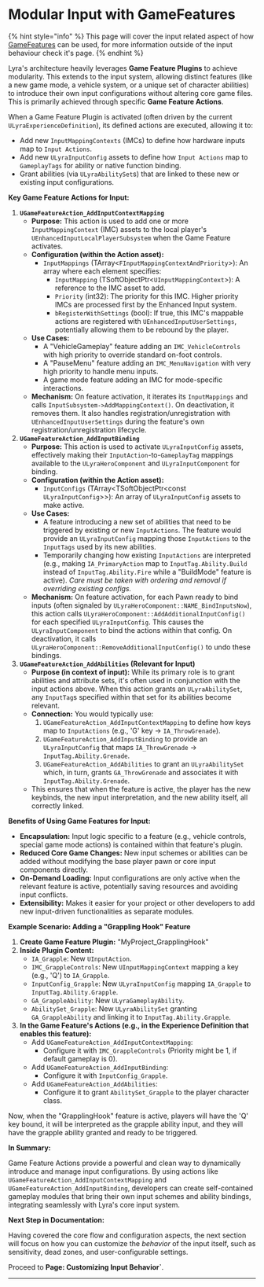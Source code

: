 # Modular Input with GameFeatures

{% hint style="info" %}
This page will cover the input related aspect of how [GameFeatures](../../gameframework-and-experience/game-features/) can be used, for more information outside of the input behaviour check it's page.
{% endhint %}

Lyra's architecture heavily leverages **Game Feature Plugins** to achieve modularity. This extends to the input system, allowing distinct features (like a new game mode, a vehicle system, or a unique set of character abilities) to introduce their own input configurations without altering core game files. This is primarily achieved through specific **Game Feature Actions**.

When a Game Feature Plugin is activated (often driven by the current `ULyraExperienceDefinition`), its defined actions are executed, allowing it to:

* Add new `InputMappingContexts` (IMCs) to define how hardware inputs map to `Input Actions`.
* Add new `ULyraInputConfig` assets to define how `Input Actions` map to `GameplayTags` for ability or native function binding.
* Grant abilities (via `ULyraAbilitySet`s) that are linked to these new or existing input configurations.

**Key Game Feature Actions for Input:**

1. **`UGameFeatureAction_AddInputContextMapping`**
   * **Purpose:** This action is used to add one or more `InputMappingContext` (IMC) assets to the local player's `UEnhancedInputLocalPlayerSubsystem` when the Game Feature activates.
   * **Configuration (within the Action asset):**
     * `InputMappings` (TArray<`FInputMappingContextAndPriority`>): An array where each element specifies:
       * `InputMapping` (TSoftObjectPtr<`UInputMappingContext`>): A reference to the IMC asset to add.
       * `Priority` (int32): The priority for this IMC. Higher priority IMCs are processed first by the Enhanced Input system.
       * `bRegisterWithSettings` (bool): If true, this IMC's mappable actions are registered with `UEnhancedInputUserSettings`, potentially allowing them to be rebound by the player.
   * **Use Cases:**
     * A "VehicleGameplay" feature adding an `IMC_VehicleControls` with high priority to override standard on-foot controls.
     * A "PauseMenu" feature adding an `IMC_MenuNavigation` with very high priority to handle menu inputs.
     * A game mode feature adding an IMC for mode-specific interactions.
   * **Mechanism:** On feature activation, it iterates its `InputMappings` and calls `InputSubsystem->AddMappingContext()`. On deactivation, it removes them. It also handles registration/unregistration with `UEnhancedInputUserSettings` during the feature's own registration/unregistration lifecycle.
2. **`UGameFeatureAction_AddInputBinding`**
   * **Purpose:** This action is used to activate `ULyraInputConfig` assets, effectively making their `InputAction`-to-`GameplayTag` mappings available to the `ULyraHeroComponent` and `ULyraInputComponent` for binding.
   * **Configuration (within the Action asset):**
     * `InputConfigs` (TArray\<TSoftObjectPtr\<const `ULyraInputConfig`>>): An array of `ULyraInputConfig` assets to make active.
   * **Use Cases:**
     * A feature introducing a new set of abilities that need to be triggered by existing or new `InputActions`. The feature would provide an `ULyraInputConfig` mapping those `InputActions` to the `InputTags` used by its new abilities.
     * Temporarily changing how existing `InputActions` are interpreted (e.g., making `IA_PrimaryAction` map to `InputTag.Ability.Build` instead of `InputTag.Ability.Fire` while a "BuildMode" feature is active). _Care must be taken with ordering and removal if overriding existing configs._
   * **Mechanism:** On feature activation, for each Pawn ready to bind inputs (often signaled by `ULyraHeroComponent::NAME_BindInputsNow`), this action calls `ULyraHeroComponent::AddAdditionalInputConfig()` for each specified `ULyraInputConfig`. This causes the `ULyraInputComponent` to bind the actions within that config. On deactivation, it calls `ULyraHeroComponent::RemoveAdditionalInputConfig()` to undo these bindings.
3. **`UGameFeatureAction_AddAbilities` (Relevant for Input)**
   * **Purpose (in context of input):** While its primary role is to grant abilities and attribute sets, it's often used in conjunction with the input actions above. When this action grants an `ULyraAbilitySet`, any `InputTag`s specified within that set for its abilities become relevant.
   * **Connection:** You would typically use:
     1. `UGameFeatureAction_AddInputContextMapping` to define how keys map to `InputActions` (e.g., 'G' key -> `IA_ThrowGrenade`).
     2. `UGameFeatureAction_AddInputBinding` to provide an `ULyraInputConfig` that maps `IA_ThrowGrenade` -> `InputTag.Ability.Grenade`.
     3. `UGameFeatureAction_AddAbilities` to grant an `ULyraAbilitySet` which, in turn, grants `GA_ThrowGrenade` and associates it with `InputTag.Ability.Grenade`.
   * This ensures that when the feature is active, the player has the new keybinds, the new input interpretation, and the new ability itself, all correctly linked.

**Benefits of Using Game Features for Input:**

* **Encapsulation:** Input logic specific to a feature (e.g., vehicle controls, special game mode actions) is contained within that feature's plugin.
* **Reduced Core Game Changes:** New input schemes or abilities can be added without modifying the base player pawn or core input components directly.
* **On-Demand Loading:** Input configurations are only active when the relevant feature is active, potentially saving resources and avoiding input conflicts.
* **Extensibility:** Makes it easier for your project or other developers to add new input-driven functionalities as separate modules.

**Example Scenario: Adding a "Grappling Hook" Feature**

1. **Create Game Feature Plugin:** "MyProject\_GrapplingHook"
2. **Inside Plugin Content:**
   * `IA_Grapple`: New `UInputAction`.
   * `IMC_GrappleControls`: New `UInputMappingContext` mapping a key (e.g., 'Q') to `IA_Grapple`.
   * `InputConfig_Grapple`: New `ULyraInputConfig` mapping `IA_Grapple` to `InputTag.Ability.Grapple`.
   * `GA_GrappleAbility`: New `ULyraGameplayAbility`.
   * `AbilitySet_Grapple`: New `ULyraAbilitySet` granting `GA_GrappleAbility` and linking it to `InputTag.Ability.Grapple`.
3. **In the Game Feature's Actions (e.g., in the Experience Definition that enables this feature):**
   * Add `UGameFeatureAction_AddInputContextMapping`:
     * Configure it with `IMC_GrappleControls` (Priority might be 1, if default gameplay is 0).
   * Add `UGameFeatureAction_AddInputBinding`:
     * Configure it with `InputConfig_Grapple`.
   * Add `UGameFeatureAction_AddAbilities`:
     * Configure it to grant `AbilitySet_Grapple` to the player character class.

Now, when the "GrapplingHook" feature is active, players will have the 'Q' key bound, it will be interpreted as the grapple ability input, and they will have the grapple ability granted and ready to be triggered.

**In Summary:**

Game Feature Actions provide a powerful and clean way to dynamically introduce and manage input configurations. By using actions like `UGameFeatureAction_AddInputContextMapping` and `UGameFeatureAction_AddInputBinding`, developers can create self-contained gameplay modules that bring their own input schemes and ability bindings, integrating seamlessly with Lyra's core input system.

**Next Step in Documentation:**

Having covered the core flow and configuration aspects, the next section will focus on how you can customize the _behavior_ of the input itself, such as sensitivity, dead zones, and user-configurable settings.

Proceed to **Page: Customizing Input Behavior\`**.

***
